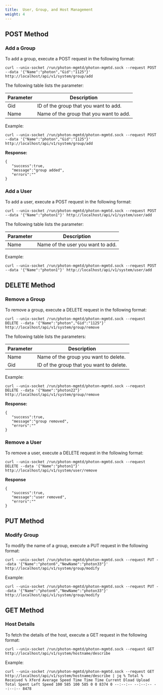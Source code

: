 ```yaml
---
title:  User, Group, and Host Management
weight: 4
---
```


## POST Method ##

### Add a Group ###

To add a group, execute a POST request in the following format:

    curl --unix-socket /run/photon-mgmtd/photon-mgmtd.sock --request POST --data '{"Name":"photon","Gid":"1125"}' http://localhost/api/v1/system/group/add

The following table lists the parameter:

|Parameter	| Description	|
|-----------|---------------|
|Gid		|ID of the group that you want to add.|
|Name 		|Name of the group that you want to add.|

Example:

    curl --unix-socket /run/photon-mgmtd/photon-mgmtd.sock --request POST --data '{"Name":"photon","Gid":"1125"}' http://localhost/api/v1/system/group/add

**Response:**  
    
	{
	   "success":true,
	   "message":"group added",
	   "errors":""
	}


### Add a User ###

To add a user, execute a POST request in the following format:

	curl --unix-socket /run/photon-mgmtd/photon-mgmtd.sock --request POST --data '{"Name":"photon1"}' http://localhost/api/v1/system/user/add

The following table lists the parameter:

|Parameter	| Description	|
|-----------|---------------|
|Name 		|Name of the user you want to add.|


Example: 
	
	curl --unix-socket /run/photon-mgmtd/photon-mgmtd.sock --request POST --data '{"Name":"photon1"}' http://localhost/api/v1/system/user/add


## DELETE Method ##

### Remove a Group ###

To remove a group, execute a DELETE request in the following format:

    curl --unix-socket /run/photon-mgmtd/photon-mgmtd.sock --request DELETE --data '{"Name":"photon","Gid":"1125"}' http://localhost/api/v1/system/group/remove

The following table lists the parameters:

| Parameter      	| Description 	  |
| ----------- 	| ----------- |
|Name      	|Name of the group you want to delete.|
|Gid			|ID of the group that you want to delete.| 


Example:

    curl --unix-socket /run/photon-mgmtd/photon-mgmtd.sock --request DELETE --data '{"Name":"photon22"}' http://localhost/api/v1/system/group/remove

**Response:**  
	
	{
	   "success":true,
	   "message":"group removed",
	   "errors":""
	}



### Remove a User ###

To remove a user, execute a DELETE request in the following format:

	curl --unix-socket /run/photon-mgmtd/photon-mgmtd.sock --request DELETE --data '{"Name":"photon1"}' http://localhost/api/v1/system/user/remove

**Response**

	{
	   "success":true,
	   "message":"user removed",
	   "errors":""
	}


## PUT Method ##

### Modify Group ###

To modify the name of a group, execute a PUT request in the following format:

    curl --unix-socket /run/photon-mgmtd/photon-mgmtd.sock --request PUT --data '{"Name":"photon6","NewName":"photon33"}' http://localhost/api/v1/system/group/modify


Example:

    curl --unix-socket /run/photon-mgmtd/photon-mgmtd.sock --request PUT --data '{"Name":"photon6","NewName":"photon33"}' http://localhost/api/v1/system/group/modify


## GET Method ##

### Host Details ###

To fetch the details of the host, execute a GET request in the following format:

	curl --unix-socket /run/photon-mgmtd/photon-mgmtd.sock --request GET http://localhost/api/v1/system/hostname/describe


Example: 
	
	curl --unix-socket /run/photon-mgmtd/photon-mgmtd.sock --request GET http://localhost/api/v1/system/hostname/describe | jq % Total % Received % Xferd Average Speed Time Time Time Current Dload Upload Total Spent Left Speed 100 585 100 585 0 0 8374 0 --:--:-- --:--:-- --:--:-- 8478